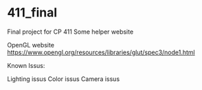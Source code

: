 # 411_final
Final project for CP 411
Some helper website

OpenGL website
https://www.opengl.org/resources/libraries/glut/spec3/node1.html


Known Issus:

Lighting issus
Color issus
Camera issus